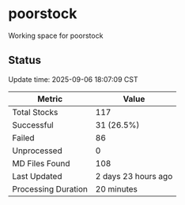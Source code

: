 # poorstock
Working space for poorstock

## Status
Update time: 2025-09-06 18:07:09 CST

| Metric | Value |
|--------|-------|
| Total Stocks | 117 |
| Successful | 31 (26.5%) |
| Failed | 86 |
| Unprocessed | 0 |
| MD Files Found | 108 |
| Last Updated | 2 days 23 hours ago |
| Processing Duration | 20 minutes |

